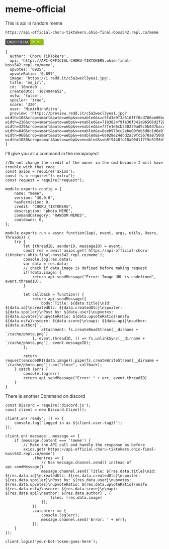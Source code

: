 # meme-official
This is api in random meme 
```
https://api-official-choru-tiktokers.ohio-final-boss542.repl.co/meme
```

<svg xmlns="http://www.w3.org/2000/svg" xmlns:xlink="http://www.w3.org/1999/xlink" width="122" height="20" role="img" aria-label="UNOFFICIAL: MEME"><title>UNOFFICIAL: MEME</title><linearGradient id="s" x2="0" y2="100%"><stop offset="0" stop-color="#bbb" stop-opacity=".1"/><stop offset="1" stop-opacity=".1"/></linearGradient><clipPath id="r"><rect width="122" height="20" rx="3" fill="#fff"/></clipPath><g clip-path="url(#r)"><rect width="79" height="20" fill="#555"/><rect x="79" width="43" height="20" fill="#97ca00"/><rect width="122" height="20" fill="url(#s)"/></g><g fill="#fff" text-anchor="middle" font-family="Verdana,Geneva,DejaVu Sans,sans-serif" text-rendering="geometricPrecision" font-size="110"><text aria-hidden="true" x="405" y="150" fill="#010101" fill-opacity=".3" transform="scale(.1)" textLength="690">UNOFFICIAL</text><text x="405" y="140" transform="scale(.1)" fill="#fff" textLength="690">UNOFFICIAL</text><text aria-hidden="true" x="995" y="150" fill="#010101" fill-opacity=".3" transform="scale(.1)" textLength="330">MEME</text><text x="995" y="140" transform="scale(.1)" fill="#fff" textLength="330">MEME</text></g></svg>
```
{
  author: 'Choru TikTokers',
  api: 'https://API-OFFICIAL-CHORU-TIKTOKERS.ohio-final-boss542.repl.co/meme',
  upvotes: '6925',
  upvoteRatio: '0.897',
  image: 'https://i.redd.it/c5a2wecl3yea1.jpg',
  title: 'me_irl',
  id: '10nrde0',
  createdUtc: '1674944652',
  nsfw: 'false',
  spoiler: 'true',
  score: '320',
  user: 'MimirHinnVitru',
  preview: 'https://preview.redd.it/c5a2wecl3yea1.jpg?width=108&crop=smart&auto=webp&v=enabled&s=c5f43e9f3a510fff0cd706ae06bd5b35ea0f0523,https://preview.redd.it/c5a2wecl3yea1.jpg?width=216&crop=smart&auto=webp&v=enabled&s=71b3824f9fe30f341a96566d2f2842266e93ade5,https://preview.redd.it/c5a2wecl3yea1.jpg?width=320&crop=smart&auto=webp&v=enabled&s=f7fe1e6cb230229ad9c5b037bacc3670f9abd522,https://preview.redd.it/c5a2wecl3yea1.jpg?width=640&crop=smart&auto=webp&v=enabled&s=8eeb978cc2ebe09feb5d8c1d6a91712ed03f0699,https://preview.redd.it/c5a2wecl3yea1.jpg?width=960&crop=smart&auto=webp&v=enabled&s=66928e24ddd2a39fc5670a8750d86c25e0770db1,https://preview.redd.it/c5a2wecl3yea1.jpg?width=1080&crop=smart&auto=webp&v=enabled&s=b8f9448fe18a90d117f5e3193d38122dcb41e282'
}
```
I'll give you all a command in the miraiproject
```
//Do not change the credit of the owner in the cmd because I will have trouble with that code
const axios = require('axios');
const fs = require("fs-extra");
const request = require("request");

module.exports.config = {
    name: "meme",
    version: "30.0.0",
    hasPermision: 0,
    credit: "CHORU_TIKTOKERS",
    description: "photo MEME",
    commandCategory: "RANDOM MEMES",
    cooldowns: 0,
};

module.exports.run = async function({api, event, args, utils, Users, Threads}) {
    try {
        let {threadID, senderID, messageID} = event;
        const res = await axios.get(`https://api-official-choru-tiktokers.ohio-final-boss542.repl.co/meme`);
        console.log(res.data);
        var data = res.data;
        // check if data.image is defined before making request
        if(!data.image) {
            return api.sendMessage("Error: Image URL is undefined", event.threadID);
        }

        let callback = function() {
            return api.sendMessage({
                body:`Title: ${data.title}\nId: ${data.id}\ncreatedUtc: ${data.createdUtc}\nspoiler: ${data.spoiler}\nPost by: ${data.user}\nupvotes: ${data.upvotes}\nupvoteRatio: ${data.upvoteRatio}\nnsfw ${data.nsfw}\nscore: ${data.score}\n\napi: ${data.api}\nauthor: ${data.author}`,
                attachment: fs.createReadStream(__dirname + `/cache/photo.png`)
            }, event.threadID, () => fs.unlinkSync(__dirname + `/cache/photo.png`), event.messageID);
        };
        
        return request(encodeURI(data.image)).pipe(fs.createWriteStream(__dirname + `/cache/photo.png`)).on("close", callback);
    } catch (err) {
        console.log(err)
        return api.sendMessage("Error: " + err, event.threadID)
    }
}
```
There is another Command on discord 
```
const Discord = require('discord.js');
const client = new Discord.Client();

client.on('ready', () => {
    console.log(`Logged in as ${client.user.tag}!`);
});

client.on('message', message => {
    if (message.content === '!meme') {
        // Make the API call and handle the response as before
        axios.get('https://api-official-choru-tiktokers.ohio-final-boss542.repl.co/meme')
            .then(res => {
                // Use message.channel.send() instead of api.sendMessage()
                message.channel.send(`Title: ${res.data.title}\nId: ${res.data.id}\ncreatedUtc: ${res.data.createdUtc}\nspoiler: ${res.data.spoiler}\nPost by: ${res.data.user}\nupvotes: ${res.data.upvotes}\nupvoteRatio: ${res.data.upvoteRatio}\nnsfw ${res.data.nsfw}\nscore: ${res.data.score}\n\napi: ${res.data.api}\nauthor: ${res.data.author}`, {
                    files: [res.data.image]
                });
            })
            .catch(err => {
                console.log(err);
                message.channel.send('Error: ' + err);
            });
    }
});

client.login('your-bot-token-goes-here');
```
